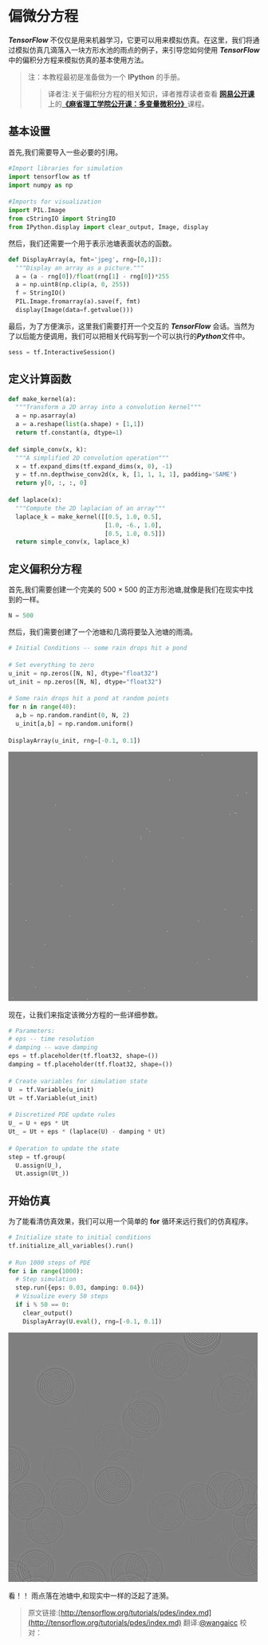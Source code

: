 # 偏微分方程 <a class="md-anchor" id="AUTOGENERATED-partial-differential-equations"></a>

 ***TensorFlow*** 不仅仅是用来机器学习，它更可以用来模拟仿真。在这里，我们将通过模拟仿真几滴落入一块方形水池的雨点的例子，来引导您如何使用 ***TensorFlow*** 中的偏积分方程来模拟仿真的基本使用方法。

>注：本教程最初是准备做为一个 **IPython** 的手册。
>>译者注:关于偏积分方程的相关知识，译者推荐读者查看 [**网易公开课**](http://open.163.com/) 上的[**《麻省理工学院公开课：多变量微积分》**](http://open.163.com/special/opencourse/multivariable.html)课程。

## 基本设置 <a class="md-anchor" id="AUTOGENERATED-basic-setup"></a>

首先,我们需要导入一些必要的引用。

```python
#Import libraries for simulation
import tensorflow as tf
import numpy as np

#Imports for visualization
import PIL.Image
from cStringIO import StringIO
from IPython.display import clear_output, Image, display
```

然后，我们还需要一个用于表示池塘表面状态的函数。

```python
def DisplayArray(a, fmt='jpeg', rng=[0,1]):
  """Display an array as a picture."""
  a = (a - rng[0])/float(rng[1] - rng[0])*255
  a = np.uint8(np.clip(a, 0, 255))
  f = StringIO()
  PIL.Image.fromarray(a).save(f, fmt)
  display(Image(data=f.getvalue()))
```

最后，为了方便演示，这里我们需要打开一个交互的 ***TensorFlow*** 会话。当然为了以后能方便调用，我们可以把相关代码写到一个可以执行的***Python***文件中。

```python
sess = tf.InteractiveSession()
```

## 定义计算函数 <a class="md-anchor" id="AUTOGENERATED-computational-convenience-functions"></a>

```python
def make_kernel(a):
  """Transform a 2D array into a convolution kernel"""
  a = np.asarray(a)
  a = a.reshape(list(a.shape) + [1,1])
  return tf.constant(a, dtype=1)

def simple_conv(x, k):
  """A simplified 2D convolution operation"""
  x = tf.expand_dims(tf.expand_dims(x, 0), -1)
  y = tf.nn.depthwise_conv2d(x, k, [1, 1, 1, 1], padding='SAME')
  return y[0, :, :, 0]

def laplace(x):
  """Compute the 2D laplacian of an array"""
  laplace_k = make_kernel([[0.5, 1.0, 0.5],
                           [1.0, -6., 1.0],
                           [0.5, 1.0, 0.5]])
  return simple_conv(x, laplace_k)
```

## 定义偏积分方程 <a class="md-anchor" id="AUTOGENERATED-define-the-pde"></a>

首先,我们需要创建一个完美的 500 × 500 的正方形池塘,就像是我们在现实中找到的一样。

```python
N = 500
```

然后，我们需要创建了一个池塘和几滴将要坠入池塘的雨滴。

```python
# Initial Conditions -- some rain drops hit a pond

# Set everything to zero
u_init = np.zeros([N, N], dtype="float32")
ut_init = np.zeros([N, N], dtype="float32")

# Some rain drops hit a pond at random points
for n in range(40):
  a,b = np.random.randint(0, N, 2)
  u_init[a,b] = np.random.uniform()

DisplayArray(u_init, rng=[-0.1, 0.1])
```

![jpeg](../images/pde_output_1.jpg)

现在，让我们来指定该微分方程的一些详细参数。

```python
# Parameters:
# eps -- time resolution
# damping -- wave damping
eps = tf.placeholder(tf.float32, shape=())
damping = tf.placeholder(tf.float32, shape=())

# Create variables for simulation state
U  = tf.Variable(u_init)
Ut = tf.Variable(ut_init)

# Discretized PDE update rules
U_ = U + eps * Ut
Ut_ = Ut + eps * (laplace(U) - damping * Ut)

# Operation to update the state
step = tf.group(
  U.assign(U_),
  Ut.assign(Ut_))
```

## 开始仿真 <a class="md-anchor" id="AUTOGENERATED-run-the-simulation"></a>

为了能看清仿真效果，我们可以用一个简单的 **for** 循环来远行我们的仿真程序。

```python
# Initialize state to initial conditions
tf.initialize_all_variables().run()

# Run 1000 steps of PDE
for i in range(1000):
  # Step simulation
  step.run({eps: 0.03, damping: 0.04})
  # Visualize every 50 steps
  if i % 50 == 0:
    clear_output()
    DisplayArray(U.eval(), rng=[-0.1, 0.1])
```

![jpeg](../images/pde_output_2.jpg)

看！！ 雨点落在池塘中,和现实中一样的泛起了涟漪。

> 原文链接:[http://tensorflow.org/tutorials/pdes/index.md](http://tensorflow.org/tutorials/pdes/index.md)    翻译:[@wangaicc](https://github.com/wangaicc)   校对： 
